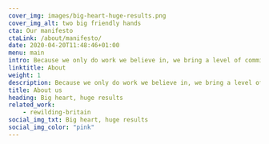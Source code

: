 ```yaml
---
cover_img: images/big-heart-huge-results.png
cover_img_alt: two big friendly hands
cta: Our manifesto
ctaLink: /about/manifesto/
date: 2020-04-20T11:48:46+01:00
menu: main
intro: Because we only do work we believe in, we bring a level of commitment you won’t find anywhere else—and that means great results for you.
linktitle: About
weight: 1
description: Because we only do work we believe in, we bring a level of commitment you won’t find anywhere else—and that means great results for you.
title: About us
heading: Big heart, huge results
related_work:
    - rewilding-britain
social_img_txt: Big heart, huge results
social_img_color: "pink"
---
```

